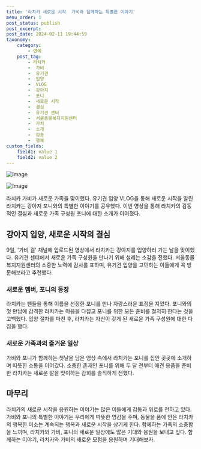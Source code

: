 ```yaml
---
title: '라치카 새로운 시작  가비와 함께하는 특별한 이야기'
menu_order: 1
post_status: publish
post_excerpt: 
post_date: 2024-02-11 19:44:59
taxonomy:
    category:
        - 연예
    post_tag:
        - 라치카
        -  가비
        -  유기견
        -  입양
        -  VLOG
        -  강아지
        -  포니
        -  새로운 시작
        -  결심
        -  유기견 센터
        -  서울동물복지지원센터
        -  가치
        -  소개
        -  감동
        -  행복
custom_fields:
    field1: value 1
    field2: value 2
---
```


![Image](https://ssl.pstatic.net/mimgnews/image/109/2024/02/10/0005016005_001_20240210175302869.jpg?type=w540)

![Image](https://mimgnews.pstatic.net/image/109/2024/02/10/0005016005_002_20240210175302883.jpg?type=w540)

라치카 가비가 새로운 가족을 맞이했다. 유기견 입양 VLOG을 통해 새로운 시작을 알린 라치카는 강아지 포니와의 특별한 이야기를 공유했다. 이번 영상을 통해 라치카의 감동적인 결심과 새로운 가족 구성원 포니에 대한 소개가 이어졌다.
## 강아지 입양, 새로운 시작의 결심
9일, '가비 걸' 채널에 업로드된 영상에서 라치카는 강아지를 입양하러 가는 날을 맞이했다. 유기견 센터에서 새로운 가족 구성원을 만나기 위해 설레는 소감을 전했다. 서울동물복지지원센터의 소중한 노력에 감사를 표하며, 유기견 입양을 고민하는 이들에게 꼭 방문해보라고 추천했다.
### 새로운 멤버, 포니의 등장
라치카는 팬들을 통해 이름을 선정한 포니를 만나 자랑스러운 표정을 지었다. 포니와의 첫 만남에 감격한 라치카는 마음을 다잡고 포니를 위한 모든 준비를 철저히 한다는 것을 고백했다. 입양 절차를 마친 후, 라치카는 자신이 갖게 된 새로운 가족 구성원에 대한 다짐을 했다.
### 새로운 가족과의 즐거운 일상
가비와 포니가 함께하는 첫날을 담은 영상 속에서 라치카는 포니를 집안 곳곳에 소개하며 따뜻한 소통을 이어갔다. 소중한 존재인 포니를 위해 두 달 전부터 애견 용품을 준비한 라치카는 새로운 삶을 맞이하는 감회를 솔직하게 전했다.
## 마무리
라치카의 새로운 시작을 응원하는 이야기는 많은 이들에게 감동과 위로를 전하고 있다. 가비와 포니의 특별한 이야기는 우리에게 따뜻한 영감을 주며, 동물을 품에 안은 라치카의 행복한 미소는 계속되는 행복과 새로운 시작을 상기케 한다. 함께하는 가족의 소중함을 느끼며, 라치카와 가비, 포니의 새로운 일상에도 많은 기대와 응원을 보내고 싶다. 함께하는 이야기, 라치카와 가비의 새로운 모험을 응원하며 기대해보자.
